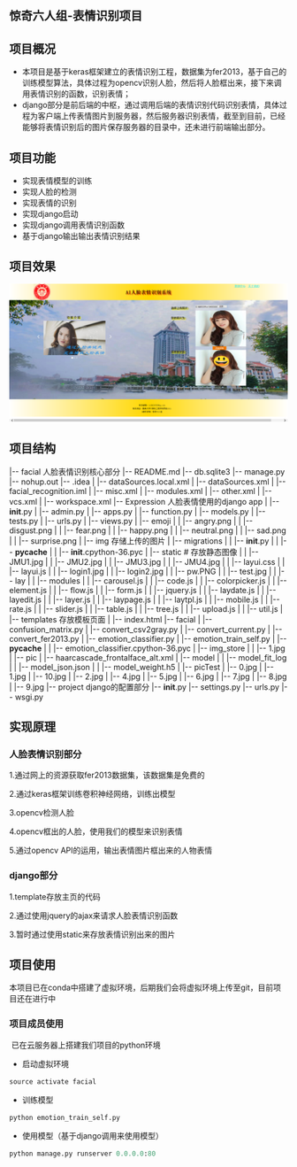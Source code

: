 ## 惊奇六人组-表情识别项目

## 项目概况
* 本项目是基于keras框架建立的表情识别工程，数据集为fer2013，基于自己的训练模型算法，具体过程为opencv识别人脸，然后将人脸框出来，接下来调用表情识别的函数，识别表情；
* django部分是前后端的中枢，通过调用后端的表情识别代码识别表情，具体过程为客户端上传表情图片到服务器，然后服务器识别表情，截至到目前，已经能够将表情识别后的图片保存服务器的目录中，还未进行前端输出部分。

## 项目功能

* 实现表情模型的训练
* 实现人脸的检测
* 实现表情的识别
* 实现django启动
* 实现django调用表情识别函数
* 基于django输出输出表情识别结果

## 项目效果

![1560003377888](./source/1560003377888.png)

## 项目结构

|-- facial  人脸表情识别核心部分
    |-- README.md
    |-- db.sqlite3
    |-- manage.py
    |-- nohup.out
    |-- .idea
    |   |-- dataSources.local.xml
    |   |-- dataSources.xml
    |   |-- facial_recognition.iml
    |   |-- misc.xml
    |   |-- modules.xml
    |   |-- other.xml
    |   |-- vcs.xml
    |   |-- workspace.xml
    |-- Expression 人脸表情使用的django app
    |   |-- __init__.py
    |   |-- admin.py
    |   |-- apps.py
    |   |-- function.py
    |   |-- models.py
    |   |-- tests.py
    |   |-- urls.py
    |   |-- views.py
    |   |-- emoji
    |   |   |-- angry.png
    |   |   |-- disgust.png
    |   |   |-- fear.png
    |   |   |-- happy.png
    |   |   |-- neutral.png
    |   |   |-- sad.png
    |   |   |-- surprise.png
    |   |-- img  存储上传的图片
    |   |-- migrations
    |   |   |-- __init__.py
    |   |   |-- __pycache__
    |   |       |-- __init__.cpython-36.pyc
    |   |-- static # 存放静态图像
    |   |   |-- JMU1.jpg
    |   |   |-- JMU2.jpg
    |   |   |-- JMU3.jpg
    |   |   |-- JMU4.jpg
    |   |   |-- layui.css
    |   |   |-- layui.js
    |   |   |-- login1.jpg
    |   |   |-- login2.jpg
    |   |   |-- pw.PNG
    |   |   |-- test.jpg
    |   |   |-- lay
    |   |       |-- modules
    |   |           |-- carousel.js
    |   |           |-- code.js
    |   |           |-- colorpicker.js
    |   |           |-- element.js
    |   |           |-- flow.js
    |   |           |-- form.js
    |   |           |-- jquery.js
    |   |           |-- laydate.js
    |   |           |-- layedit.js
    |   |           |-- layer.js
    |   |           |-- laypage.js
    |   |           |-- laytpl.js
    |   |           |-- mobile.js
    |   |           |-- rate.js
    |   |           |-- slider.js
    |   |           |-- table.js
    |   |           |-- tree.js
    |   |           |-- upload.js
    |   |           |-- util.js
    |   |-- templates  存放模板页面
    |       |-- index.html
    |-- facial
    |   |-- confusion_matrix.py
    |   |-- convert_csv2gray.py
    |   |-- convert_current.py
    |   |-- convert_fer2013.py
    |   |-- emotion_classifier.py
    |   |-- emotion_train_self.py
    |   |-- __pycache__
    |   |   |-- emotion_classifier.cpython-36.pyc
    |   |-- img_store
    |   |   |-- 1.jpg
    |   |-- pic
    |       |-- haarcascade_frontalface_alt.xml
    |       |-- model
    |       |   |-- model_fit_log
    |       |   |-- model_json.json
    |       |   |-- model_weight.h5
    |       |-- picTest
    |           |-- 0.jpg
    |           |-- 1.jpg
    |           |-- 10.jpg
    |           |-- 2.jpg
    |           |-- 4.jpg
    |           |-- 5.jpg
    |           |-- 6.jpg
    |           |-- 7.jpg
    |           |-- 8.jpg
    |           |-- 9.jpg
    |-- project   django的配置部分
        |-- __init__.py
        |-- settings.py
        |-- urls.py
        |-- wsgi.py

## 实现原理

### 人脸表情识别部分

1.通过网上的资源获取fer2013数据集，该数据集是免费的

2.通过keras框架训练卷积神经网络，训练出模型

3.opencv检测人脸

4.opencv框出的人脸，使用我们的模型来识别表情

5.通过opencv API的运用，输出表情图片框出来的人物表情

### django部分

1.template存放主页的代码

2.通过使用jquery的ajax来请求人脸表情识别函数

3.暂时通过使用static来存放表情识别出来的图片

## 项目使用

本项目已在conda中搭建了虚拟环境，后期我们会将虚拟环境上传至git，目前项目还在进行中

### 项目成员使用

​	已在云服务器上搭建我们项目的python环境

- 启动虚拟环境

```python
source activate facial
```

- 训练模型

```python
python emotion_train_self.py 
```

- 使用模型（基于django调用来使用模型）

```python
python manage.py runserver 0.0.0.0:80
```

## 
